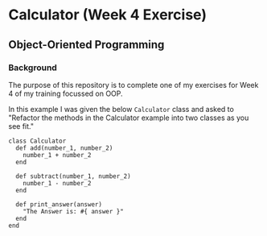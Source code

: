 # Calculator (Week 4 Exercise)
## Object-Oriented Programming

### Background
The purpose of this repository is to complete one of my exercises for Week 4 of my training focussed on OOP.

In this example I was given the below `Calculator` class and asked to "Refactor the methods in the Calculator example into two classes as you see fit."

```
class Calculator
  def add(number_1, number_2)
    number_1 + number_2
  end

  def subtract(number_1, number_2)
    number_1 - number_2
  end

  def print_answer(answer)
    "The Answer is: #{ answer }"
  end
end
```